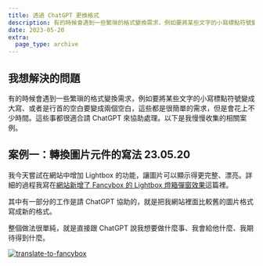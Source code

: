 ```yaml
---
title: 透過 ChatGPT 更換格式
description: 有的時候會遇到一些繁瑣的格式變換需求，例如要將某些文字的小寫標點符號變成大寫、或者是行首的空白要變成兩個空白，這些都是很簡單的需求，但是會花上不少時間。這些事都很適合請 ChatGPT 來協助處理。以下是我慢慢收集的相關案例。
date: 2023-05-20
extra:
  page_type: archive
---
```


## 我想解決的問題

有的時候會遇到一些繁瑣的格式變換需求，例如要將某些文字的小寫標點符號變成大寫、或者是行首的空白要變成兩個空白，這些都是很簡單的需求，但是會花上不少時間。這些事都很適合請 ChatGPT 來協助處理。以下是我慢慢收集的相關案例。


## 案例一：轉換圖片元件的寫法 23.05.20

我今天嘗試在網站中增加 Lightbox 的功能，讓圖片可以顯示得更完整、漂亮。詳細的過程我寫在[網站新增了 Fancybox 的 Lightbox 燈箱彈窗效果](@/blog/added-fancybox-lightbox-effect.md)這篇裡。

其中有一部分的工作是請 ChatGPT 協助的，就是把我網站裡面比較舊的圖片格式寫成新的格式。

整個做法很單純，就是直接跟 ChatGPT 說我想要做什麼事、我會給他什麼、我期待得到什麼。

<a href="https://pinchlime-screenshots.s3.ap-northeast-1.amazonaws.com/translate-to-fancybox_gox5zo.webp" data-fancybox data-caption="translate-to-fancybox">
  <img src="https://pinchlime-screenshots.s3.ap-northeast-1.amazonaws.com/translate-to-fancybox_gox5zo.webp" loading="lazy" alt="translate-to-fancybox" align="center" />
</a>
